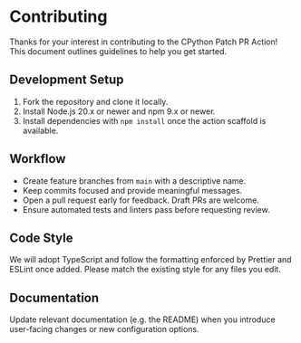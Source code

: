 # Contributing

Thanks for your interest in contributing to the CPython Patch PR Action! This document outlines guidelines to help you get started.

## Development Setup

1. Fork the repository and clone it locally.
2. Install Node.js 20.x or newer and npm 9.x or newer.
3. Install dependencies with `npm install` once the action scaffold is available.

## Workflow

- Create feature branches from `main` with a descriptive name.
- Keep commits focused and provide meaningful messages.
- Open a pull request early for feedback. Draft PRs are welcome.
- Ensure automated tests and linters pass before requesting review.

## Code Style

We will adopt TypeScript and follow the formatting enforced by Prettier and ESLint once added. Please match the existing style for any files you edit.

## Documentation

Update relevant documentation (e.g. the README) when you introduce user-facing changes or new configuration options.
